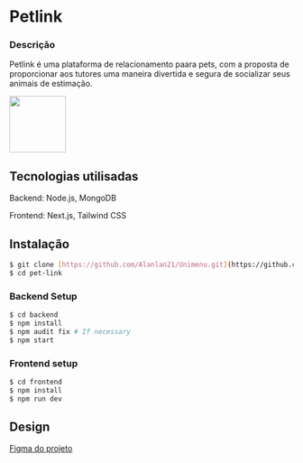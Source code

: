 
# Petlink

### Descrição


Petlink é uma plataforma de relacionamento paara pets, com a proposta de proporcionar aos tutores uma maneira divertida e segura de socializar seus animais de estimação.

<img src="https://github.com/user-attachments/assets/bdfebeab-b67f-4ff2-b41a-c8a9e3fc153a" width="100"/>



## Tecnologias utilisadas

Backend: Node.js, MongoDB

Frontend: Next.js, Tailwind CSS

## Instalação

```bash
$ git clone [https://github.com/Alanlan21/Unimenu.git](https://github.com/MayraLeticia/pet-link.git)
$ cd pet-link
```
### Backend Setup

```bash
$ cd backend
$ npm install
$ npm audit fix # If necessary
$ npm start
```

### Frontend setup

```bash
$ cd frontend
$ npm install
$ npm run dev
```

## Design

[Figma do projeto](https://www.figma.com/design/r3LZDbIvc30hWkxA98nA2b/Pet-Link?node-id=160-15&t=pzMU7zfCbS0ZLu9Q-1)
